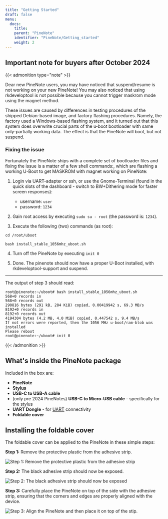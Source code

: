 ```yaml
---
title: "Getting Started"
draft: false
menu:
  docs:
    title:
    parent: "PineNote"
    identifier: "PineNote/Getting_started"
    weight: 2
---
```


## Important note for buyers after October 2024
{{< admonition type="note" >}}

Dear new PineNote users, you may have noticed that suspend/resume is not
working on your new PineNote! You may also noticed that using rkdeveloptool is
not possible because you cannot trigger maskrom mode using the magnet method.

These issues are caused by differences in testing procedures of the shipped
Debian-based image, and factory flashing procedures. Namely, the factory used a
Windows-based flashing system, and it turned out that this system does
overwrite crucial parts of the u-boot bootloader with same only-partially
working data. The effect is that the PineNote will boot, but not suspend.

### Fixing the issue

Fortunately the PineNote ships with a complete set of bootloader files and
fixing the issue is a matter of a few shell commands:, which are flashing a
working U-Boot to get MASKROM with magnet working on PineNote:

1. Login via UART-adapter or ssh, or use the Gnome-Terminal (found in the quick
   slots of the dashboard - switch to BW+Dithering mode for faster screen
   responses):
    * username: `user`
    * password: `1234`

2. Gain root access by executing `sudo su - root` (the password is: `1234`).

3. Execute the following (two) commands (as root):

```console
cd /root/uboot

bash install_stable_1056mhz_uboot.sh
```

4. Turn off the PineNote by executing `init 0`

5. Done. The pinenote should now have a proper U-Boot installed, with
   rkdeveloptool-support and suspend.

---

The output of step 3 should read:

```console
root@pinenote:~/uboot# bash install_stable_1056mhz_uboot.sh
568+0 records in
568+0 records out
290816 bytes (291 kB, 284 KiB) copied, 0.00419942 s, 69.3 MB/s
8192+0 records in
8192+0 records out
4194304 bytes (4.2 MB, 4.0 MiB) copied, 0.447542 s, 9.4 MB/s
If not errors were reported, then the 1056 MHz u-boot/ram-blob was installed
Please reboot
root@pinenote:~/uboot# init 0
```
{{< /admonition >}}

## What's inside the PineNote package

Included in the box are:

* **PineNote**
* **Stylus**
* **USB-C to USB-A cable**
* (only pre 2024 PineNotes) **USB-C to Micro-USB cable** - specifically for the
  stylus
* **UART Dongle** - for [UART](/documentation/PineNote/Development/UART/) connectivity
* **Foldable cover**

## Installing the foldable cover

The foldable cover can be applied to the PineNote in these simple steps:

**Step 1:** Remove the protective plastic from the adhesive strip.

![Step 1: Remove the protective plastic from the adhesive strip](/documentation/PineNote/images/step1.png)

**Step 2:** The black adhesive strip should now be exposed.

![Step 2: The black adhesive strip should now be exposed](/documentation/PineNote/images/step2.png)

**Step 3:** Carefully place the PineNote on top of the side with the adhesive
strip, ensuring that the corners and edges are properly aligned with the
device.

![Step 3: Align the PineNote and then place it on top of the stip.](/documentation/PineNote/images/step3.png)